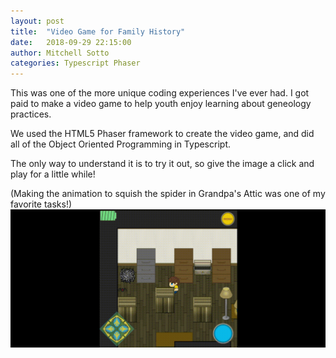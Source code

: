 ```yaml
---
layout: post
title:  "Video Game for Family History"
date:   2018-09-29 22:15:00
author: Mitchell Sotto
categories: Typescript Phaser
---
```

This was one of the more unique coding experiences I've ever had. I got paid to make a video game to help youth enjoy learning about geneology practices.

We used the HTML5 Phaser framework to create the video game, and did all of the Object Oriented Programming in Typescript. 

The only way to understand it is to try it out, so give the image a click and play for a little while!

(Making the animation to squish the spider in Grandpa's Attic was one of my favorite tasks!)
[![Record Quest](/assets/squish-spider.gif)](recordquest.fhtl.byu.edu "Record Quest")

